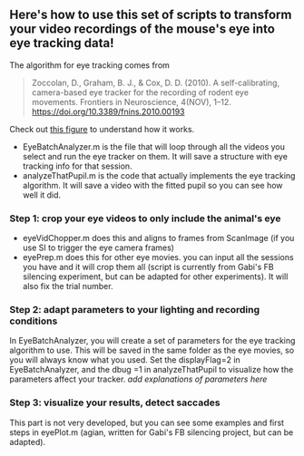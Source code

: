 ## Here's how to use this set of scripts to transform your video recordings of the mouse's eye into eye tracking data!

The algorithm for eye tracking comes from 
> Zoccolan, D., Graham, B. J., & Cox, D. D. (2010). A self-calibrating, camera-based eye tracker for the recording of rodent eye movements. Frontiers in Neuroscience, 4(NOV), 1–12. https://doi.org/10.3389/fnins.2010.00193 

Check out [this figure](https://www.frontiersin.org/files/Articles/2035/fnins-04-00193-HTML/image_m/fnins-04-00193-g002.jpg) to understand how it works.

- EyeBatchAnalyzer.m is the file that will loop through all the videos you select and run the eye tracker on them. It will save a structure with eye tracking info for that session.
- analyzeThatPupil.m is the code that actually implements the eye tracking algorithm. It will save a video with the fitted pupil so you can see how well it did.

### Step 1: crop your eye videos to only include the animal's eye
- eyeVidChopper.m does this and aligns to frames from ScanImage (if you use SI to trigger the eye camera frames)
- eyePrep.m does this for other eye movies. you can input all the sessions you have and it will crop them all (script is currently from Gabi's FB silencing experiment, but can be adapted for other experiments). It will also fix the trial number.

### Step 2: adapt parameters to your lighting and recording conditions 

In EyeBatchAnalyzer, you will create a set of parameters for the eye tracking algorithm to use. This will be saved in the same folder as the eye movies, so you will always know what you used. Set the displayFlag=2 in EyeBatchAnalyzer, and the dbug =1 in analyzeThatPupil to visualize how the parameters affect your tracker.
_add explanations of parameters here_

### Step 3: visualize your results, detect saccades
This part is not very developed, but you can see some examples and first steps in eyePlot.m (agian, written for Gabi's FB silencing project, but can be adapted).


